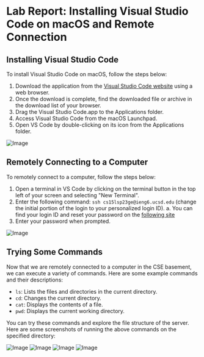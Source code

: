 # Lab Report: Installing Visual Studio Code on macOS and Remote Connection

## Installing Visual Studio Code

To install Visual Studio Code on macOS, follow the steps below:

1. Download the application from the [Visual Studio Code website](https://code.visualstudio.com/download) using a web browser.
2. Once the download is complete, find the downloaded file or archive in the download list of your browser.
3. Drag the Visual Studio Code.app to the Applications folder.
4. Access Visual Studio Code from the macOS Launchpad.
5. Open VS Code by double-clicking on its icon from the Applications folder.

![Image](https://docs.cse.lehigh.edu/images/installing-vscode-mac/installing-vscode-mac01.png)

## Remotely Connecting to a Computer

To remotely connect to a computer, follow the steps below:

1. Open a terminal in VS Code by clicking on the terminal button in the top left of your screen and selecting "New Terminal".
2. Enter the following command: `ssh cs15lsp23ge@ieng6.ucsd.edu` (change the initial portion of the login to your personalized login ID).
  a. You can find your login ID and reset your password on the [following site](https://sdacs.ucsd.edu/~icc/index.php) 
4. Enter your password when prompted.

![Image](https://user-images.githubusercontent.com/58676663/230973611-222073e2-0ab8-47c4-b145-b54d7b25f4e0.png)

## Trying Some Commands

Now that we are remotely connected to a computer in the CSE basement, we can execute a variety of commands. Here are some example commands and their descriptions:

- `ls`: Lists the files and directories in the current directory.
- `cd`: Changes the current directory.
- `cat`: Displays the contents of a file.
- `pwd`: Displays the current working directory.

You can try these commands and explore the file structure of the server. Here are some screenshots of running the above commands on the specified directory:

![Image](https://user-images.githubusercontent.com/58676663/231005349-c77b5f01-7316-4e63-aedd-160253769d9a.png)
![Image](https://user-images.githubusercontent.com/58676663/233913331-92efba7b-89a8-4e77-963c-aca37d832c22.png)
![Image](https://user-images.githubusercontent.com/58676663/233914429-1f9bc1b3-eede-46aa-a379-cff8b5821120.png)
![Image](https://user-images.githubusercontent.com/58676663/233918210-0c624123-cea3-4e09-a2e5-65e58cf373e1.png)


